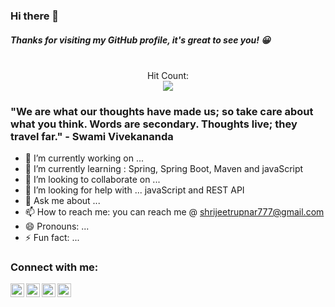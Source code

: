 

<!--
**Shrijeetrupnar/Shrijeetrupnar** is a ✨ _special_ ✨ repository because its `README.md` (this file) appears on your GitHub profile.

Here are some ideas to get you started:
-->
### Hi there 👋
<H5>  Thanks for visiting my GitHub profile, it's great to see you! 😀 </H5>

<p align="center"> 
 <br> Hit Count: </br>
  <img src="https://profile-counter.glitch.me/Shrijeetrupnar/count.svg" />
</p>





### "We are what our thoughts have made us; so take care about what you think. Words are secondary. Thoughts live; they travel far." - Swami Vivekananda
 
 

- 🔭 I’m currently working on ...
- 🌱 I’m currently learning : Spring, Spring Boot, Maven and javaScript
- 👯 I’m looking to collaborate on ... 
- 🤔 I’m looking for help with ...  javaScript and REST API
- 💬 Ask me about ...
- 📫 How to reach me:  you can reach me @ shrijeetrupnar777@gmail.com
- 😄 Pronouns: ...
- ⚡ Fun fact: ...

### Connect with me:

[<img align="left" alt="codeSTACKr | LinkedIn" width="22px" src="https://cdn.jsdelivr.net/npm/simple-icons@v3/icons/linkedin.svg" />][linkedin]
[<img align="left" alt="codeSTACKr | Instagram" width="22px" src="https://cdn.jsdelivr.net/npm/simple-icons@v3/icons/twitter.svg" />][twitter]
[<img align="left" alt="codeSTACKr | Instagram" width="22px" src="https://cdn.jsdelivr.net/npm/simple-icons@v3/icons/instagram.svg" />][instagram]
[<img align="left" alt="codeSTACKr | Instagram" width="22px" src="https://cdn.jsdelivr.net/npm/simple-icons@v3/icons/facebook.svg" />][facebook]


[linkedin]: https://www.linkedin.com/in/shrijeet-rupnar/
[twitter]: https://twitter.com/shrijeet_rupnar
[instagram]: https://www.instagram.com/shrijeet_rupnar/
[facebook]: https://www.facebook.com/shrijeet.rupnar.777/
